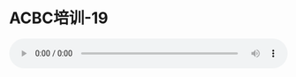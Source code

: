# ACBC培训-19

<audio style="width: 100%;" preload="false" controls controlslist="nodownload"><source src="//file.simai.life/audio/mp3/old/12142.mp3" type="audio/mpeg">Your browser does not support the audio element.</audio>


